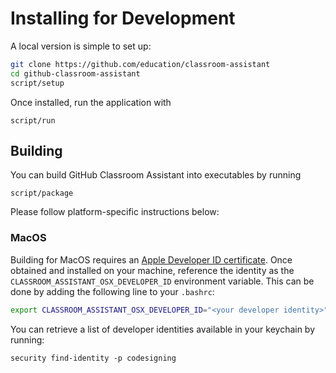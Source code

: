 
# Installing for Development

A local version is simple to set up:

```sh
git clone https://github.com/education/classroom-assistant
cd github-classroom-assistant
script/setup
```

Once installed, run the application with

```
script/run
```

## Building

You can build GitHub Classroom Assistant into executables by running

```
script/package
```

Please follow platform-specific instructions below:

### MacOS

Building for MacOS requires an [Apple Developer ID certificate](https://developer.apple.com/developer-id/).
Once obtained and installed on your machine, reference the identity as the
`CLASSROOM_ASSISTANT_OSX_DEVELOPER_ID` environment variable. This can be done by
adding the following line to your `.bashrc`:

```sh
export CLASSROOM_ASSISTANT_OSX_DEVELOPER_ID="<your developer identity>"
```

You can retrieve a list of developer identities available in your keychain by running:

```
security find-identity -p codesigning
```
